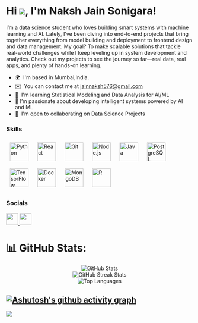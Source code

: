 Hi ![](https://user-images.githubusercontent.com/18350557/176309783-0785949b-9127-417c-8b55-ab5a4333674e.gif), I'm Naksh Jain Sonigara!
===========================================================================================================================================

I’m a data science student who loves building smart systems with machine learning and AI. Lately, I’ve been diving into end-to-end projects that bring together everything from model building and deployment to frontend design and data management. My goal? To make scalable solutions that tackle real-world challenges while I keep leveling up in system development and analytics. Check out my projects to see the journey so far—real data, real apps, and plenty of hands-on learning.

* 🌍  I'm based in Mumbai,India.
* ✉️  You can contact me at [jainnaksh576@gmail.com](mailto:jainnaksh576@gmail.com)
* 🧠  I'm learning Statistical Modeling and Data Analysis for AI/ML
* 🚀  I’m passionate about developing intelligent systems powered by AI and ML
* 🤝  I'm open to collaborating on Data Science Projects

### Skills


<p align="left">
<a href="https://www.python.org/" target="_blank"><img style="margin: 10px" src="https://profilinator.rishav.dev/skills-assets/python-original.svg" alt="Python" height="50" /></a>  
<a href="https://reactjs.org/" target="_blank"><img style="margin: 10px" src="https://profilinator.rishav.dev/skills-assets/react-original-wordmark.svg" alt="React" height="50" /></a>  
<a href="https://github.com/" target="_blank"><img style="margin: 10px" src="https://profilinator.rishav.dev/skills-assets/git-scm-icon.svg" alt="Git" height="50" /></a>  
<a href="https://nodejs.org/" target="_blank"><img style="margin: 10px" src="https://profilinator.rishav.dev/skills-assets/nodejs-original-wordmark.svg" alt="Node.js" height="50" /></a>  
<a href="https://www.java.com/" target="_blank"><img style="margin: 10px" src="https://profilinator.rishav.dev/skills-assets/java-original-wordmark.svg" alt="Java" height="50" /></a>  
<a href="https://www.postgresql.org/" target="_blank"><img style="margin: 10px" src="https://profilinator.rishav.dev/skills-assets/postgresql-original-wordmark.svg" alt="PostgreSQL" height="50" /></a>  
<a href="https://www.tensorflow.org/" target="_blank"><img style="margin: 10px" src="https://profilinator.rishav.dev/skills-assets/tensorflow-icon.svg" alt="TensorFlow" height="50" /></a>  
<a href="https://www.docker.com/" target="_blank"><img style="margin: 10px" src="https://profilinator.rishav.dev/skills-assets/docker-original-wordmark.svg" alt="Docker" height="50" /></a>  
<a href="https://www.mongodb.com/" target="_blank"><img style="margin: 10px" src="https://profilinator.rishav.dev/skills-assets/mongodb-original-wordmark.svg" alt="MongoDB" height="50" /></a>  
<a href="https://www.r-project.org/" target="_blank"><img style="margin: 10px" src="https://profilinator.rishav.dev/skills-assets/r.svg" alt="R" height="50" /></a>  
</p>


### Socials

<p align="left"> <a href="https://www.github.com/Nakshjainsonigara" target="_blank" rel="noreferrer"> <picture> <source media="(prefers-color-scheme: dark)" srcset="https://raw.githubusercontent.com/danielcranney/readme-generator/main/public/icons/socials/github-dark.svg" /> <source media="(prefers-color-scheme: light)" srcset="https://raw.githubusercontent.com/danielcranney/readme-generator/main/public/icons/socials/github.svg" /> <img src="https://raw.githubusercontent.com/danielcranney/readme-generator/main/public/icons/socials/github.svg" width="32" height="32" /> </picture> </a> <a href="https://www.linkedin.com/in/naksh-jain-sonigara-16a970215/" target="_blank" rel="noreferrer"> <picture> <source media="(prefers-color-scheme: dark)" srcset="https://raw.githubusercontent.com/danielcranney/readme-generator/main/public/icons/socials/linkedin-dark.svg" /> <source media="(prefers-color-scheme: light)" srcset="https://raw.githubusercontent.com/danielcranney/readme-generator/main/public/icons/socials/linkedin.svg" /> <img src="https://raw.githubusercontent.com/danielcranney/readme-generator/main/public/icons/socials/linkedin.svg" width="32" height="32" /> </picture> </a></p>


# 📊 GitHub Stats:
<p align="center">
  <img src="https://github-readme-stats.vercel.app/api?username=Nakshjainsonigara&theme=midnight-purple&hide_border=true&include_all_commits=true&count_private=true" alt="GitHub Stats" />
  <br />
  <img src="https://github-readme-streak-stats.herokuapp.com/?user=Nakshjainsonigara&theme=midnight-purple&hide_border=true" alt="GitHub Streak Stats" />
  <br />
  <img src="https://github-readme-stats.vercel.app/api/top-langs/?username=Nakshjainsonigara&theme=midnight-purple&hide_border=true&include_all_commits=true&count_private=true&layout=compact" alt="Top Languages" />
</p>

[![Ashutosh's github activity graph](https://github-readme-activity-graph.vercel.app/graph?username=Nakshjainsonigara&theme=github-compact&line=9745f5)](https://github.com/ashutosh00710/github-readme-activity-graph)
--------------------------------------------------

[![](https://visitcount.itsvg.in/api?id=Nakshjainsonigara&label=Profile%20Views&color=11&icon=1&pretty=true)](https://visitcount.itsvg.in)

